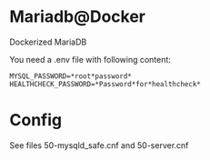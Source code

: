 # Mariadb@Docker

Dockerized MariaDB

You need a .env file with following content:

    MYSQL_PASSWORD=*root*password*
    HEALTHCHECK_PASSWORD=*Password*for*healthcheck*

# Config

See files 50-mysqld_safe.cnf and 50-server.cnf

